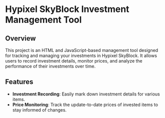 # Hypixel SkyBlock Investment Management Tool

## Overview
This project is an HTML and JavaScript-based management tool designed for tracking and managing your investments in Hypixel SkyBlock. It allows users to record investment details, monitor prices, and analyze the performance of their investments over time.

## Features
- **Investment Recording**: Easily mark down investment details for various items.
- **Price Monitoring**: Track the update-to-date prices of invested items to stay informed of changes.

